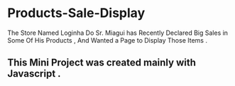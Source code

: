 # Products-Sale-Display
The Store Named Loginha Do Sr. Miagui has Recently Declared Big Sales in Some Of His Products , And Wanted a Page to Display Those Items .

## This Mini Project was created mainly with Javascript .

